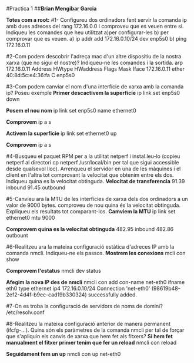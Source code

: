 #Practica 1
##**Brian Mengibar Garcia**

**Totes com a root:**
#1- Configureu dos ordinadors fent servir la comanda ip amb dues adreces del rang 172.16.0.0 i comproveu que es veuen entre si. Indiqueu les comandes que heu utilitzat a)per configurar-les b) per comprovar que es veuen.
	a) ip addr add 172.16.0.10/24 dev enp5s0
	b) ping 172.16.0.11

#2-Com podem descobrir l'adreça mac d'un altre dispositiu de la nostra xarxa (que no sigui el nostre)? Indiqueu-ne les comandes i la sortida.
	arp 172.16.0.11
	Address                  HWtype  HWaddress           Flags Mask            Iface
	172.16.0.11               ether   40:8d:5c:e4:36:fa   C                     enp5s0

#3-Com podem canviar el nom d'una interfície de xarxa amb la comanda ip? Poseu exemple
**Primer descactivem la superficie**
	ip link set enp5s0 down

**Posem el nou nom**
	ip link set enp5s0 name ethernet0

**Comprovem**
	ip a s

**Activem la superficie**
	ip link set ethernet0 up

**Comprovem**
	ip a s
	
#4-Busqueu el paquet RPM per a la utilitat netperf i instal.leu-lo (copieu netperf al directori cp netperf /usr/local/bin per tal que sigui accessible desde qualsevol lloc). Arrenqueu el servidor en una de les màquines i el client en l'altra tot comprovant la velocitat que obtenim entre els dos. Indiqueu quina es la velocitat obtinguda.
**Velocitat de transferencia**
	91.39 inbound
	91.45 outbound

#5-Canvieu ara la MTU de les interfícies de xarxa dels dos ordinadors a un valor de 9000 bytes. comproveu de nou quina és la velocitat obtinguda. Expliqueu els resultats tot comparant-los.
**Camviem la MTU**
	ip link set ethernet0 mtu 9000
	
**Comprovem quina es la velocitat obtinguda**
	482.95 inbound
	482.86 outbount

#6-Realitzeu ara la mateixa configuració estàtica d'adreces IP amb la comanda nmcli. Indiqueu-ne els passos.
**Mostrem les conexions**
	mcli con show

**Comprovem l'estatus**
	nmcli dev status
	
**Afegim la nova IP des de nmcli**
	nmcli con add con-name net-eth0 ifname eth0 type ethernet ip4 172.16.0.10/24
	Connection 'net-eth0' (98619b48-2ef2-4d4f-b9ec-cad19b330324) successfully added.

#7-On es troba la configuració de servidors de noms de domini?
	/etc/resolv.conf
	
#8-Realitzeu la mateixa configuració anterior de manera permanent (ifcfg-...). Quins són els paràmetres de la comanda nmcli per tal de forçar que s'apliquin els canvis de xarxa que hem fet als fitxers?
**Si hem fet manualment el fitxer primer tenim que fer un reload**
	nmcli con reload

**Seguidament fem un up**
	nmcli con up net-eth0 

	
